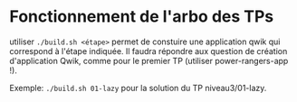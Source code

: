 # Fonctionnement de l'arbo des TPs

utiliser `./build.sh <étape>` permet de constuire une application qwik qui correspond à l'étape indiquée.
Il faudra répondre aux question de création d'application Qwik, comme pour le premier TP (utiliser power-rangers-app !).

Exemple:  `./build.sh 01-lazy` pour la solution du TP niveau3/01-lazy.